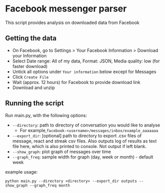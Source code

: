 # Facebook messenger parser

This script provides analysis on downloaded data from Facebook

## Getting the data

- On Facebook, go to Settings > Your Facebook Information > Download your Information
- Select Date range: All of my data, Format: JSON, Media quality: low (for faster download)
- Untick all options under `Your information` below except for Messages
- Click `Create File`
- Wait (approx. 12 hours) for Facebook to provide download link
- Download and unzip

## Running the script

Run main.py, with the following options:

- `--directory`: path to directory of conversation you would like to analyse
    * For example,`facebook-<username>/messages/inbox/example_aaaaaaa`
- `--export_dir`: [optional] path to directory to export .csv files of message, react and streak csv files. Also outputs log of results as text file here, which is also printed to console. Not output if left blank.
- `--show_graph`: plot graph of messages over time
- `--graph_freq`: sample width for graph (day, week or month) - default week

example usage:

`python main.py --directory <directory> --export_dir outputs --show_graph --graph_freq month`